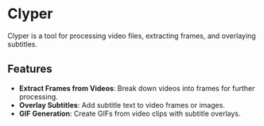 # Clyper

Clyper is a tool for processing video files, extracting frames, and overlaying subtitles.

## Features

- **Extract Frames from Videos**: Break down videos into frames for further processing.
- **Overlay Subtitles**: Add subtitle text to video frames or images.
- **GIF Generation**: Create GIFs from video clips with subtitle overlays.